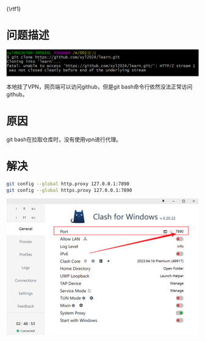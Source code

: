 {\rtf1}

# 问题描述

![](img/2024-01-13-01-43-14-image.png)

本地挂了VPN，网页端可以访问github，但是git bash命令行依然没法正常访问github。

# 原因

git bash在拉取仓库时，没有使用vpn进行代理。

# 解决

```bash
git config --global http.proxy 127.0.0.1:7890
git config --global https.proxy 127.0.0.1:7890
```

![](img/2024-01-13-01-47-37-image.png)